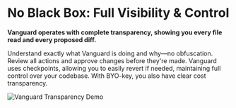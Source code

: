 # No Black Box: Full Visibility & Control

**Vanguard operates with complete transparency, showing you every file read and every proposed diff.**

Understand exactly what Vanguard is doing and why—no obfuscation. Review all actions and approve changes before they're made. Vanguard uses checkpoints, allowing you to easily revert if needed, maintaining full control over your codebase. With BYO-key, you also have clear cost transparency.

![Vanguard Transparency Demo](https://storage.googleapis.com/cline_public_images/docs/assets/clines-transparency-hifi-5_compress.webp)
